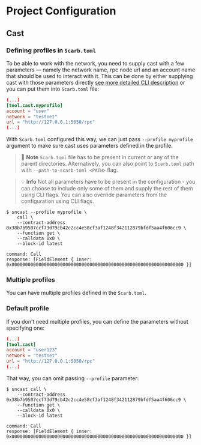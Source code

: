 # Project Configuration

## Cast
### Defining profiles in `Scarb.toml`

To be able to work with the network, you need to supply cast with a few parameters — namely the network name, rpc node url and an account name that should be used to interact with it. This can be done by either supplying cast with those parameters directly [see more detailed CLI description](../appendix/cast.md) or you can put them into `Scarb.toml` file:


```toml
(...)
[tool.cast.myprofile]
account = "user"
network = "testnet"
url = "http://127.0.0.1:5050/rpc"
(...)
```

With `Scarb.toml` configured this way, we can just pass `--profile myprofile` argument to make sure cast uses parameters defined in the profile.

> 📝 **Note**
> `Scarb.toml` file has to be present in current or any of the parent directories.
> Alternatively, you can also point to `Scarb.toml` path with `--path-to-scarb-toml <PATH>` flag.

> 💡 **Info**
> Not all parameters have to be present in the configuration - you can choose to include only some of them and supply the rest of them using CLI flags. You can also override parameters from the configuration using CLI flags.


```shell
$ sncast --profile myprofile \
    call \
    --contract-address 0x38b7b9507ccf73d79cb42c2cc4e58cf3af1248f342112879bfdf5aa4f606cc9 \
    --function get \
    --calldata 0x0 \
    --block-id latest

command: Call
response: [FieldElement { inner: 0x0000000000000000000000000000000000000000000000000000000000000000 }]
```

### Multiple profiles

You can have multiple profiles defined in the `Scarb.toml`.

### Default profile

If you don't need multiple profiles, you can define the parameters without specifying one:

```toml
(...)
[tool.cast]
account = "user123"
network = "testnet"
url = "http://127.0.0.1:5050/rpc"
(...)
```

That way, you can omit passing `--profile` parameter:

```shell
$ sncast call \
    --contract-address 0x38b7b9507ccf73d79cb42c2cc4e58cf3af1248f342112879bfdf5aa4f606cc9 \
    --function get \
    --calldata 0x0 \
    --block-id latest

command: Call
response: [FieldElement { inner: 0x0000000000000000000000000000000000000000000000000000000000000000 }]
```
